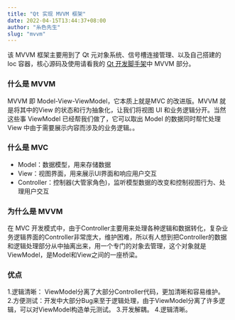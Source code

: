```yaml
---
title: "Qt 实现 MVVM 框架"
date: 2022-04-15T13:44:37+08:00
author: "糸色先生"
slug: "mvvm"
---
```


该 MVVM 框架主要用到了 Qt 元对象系统、信号槽连接管理、以及自己搭建的 Ioc 容器，核心源码及使用请看我的 [Qt 开发脚手架](https://github.com/lzxqaq/qframework)中 MVVM 部分。

### 什么是 MVVM 

MVVM 即 Model-View-ViewModel，它本质上就是MVC 的改进版。MVVM 就是将其中的View 的状态和行为抽象化，让我们将视图 UI 和业务逻辑分开。当然这些事 ViewModel 已经帮我们做了，它可以取出 Model 的数据同时帮忙处理 View 中由于需要展示内容而涉及的业务逻辑。。

### 什么是 MVC

- Model：数据模型，用来存储数据
- View：视图界面，用来展示UI界面和响应用户交互
- Controller：控制器(大管家角色)，监听模型数据的改变和控制视图行为、处理用户交互

### 为什么是 MVVM

在 MVC 开发模式中，由于Controller主要用来处理各种逻辑和数据转化，复杂业务逻辑界面的Controller非常庞大，维护困难，所以有人想到把Controller的数据和逻辑处理部分从中抽离出来，用一个专门的对象去管理，这个对象就是ViewModel，是Model和View之间的一座桥梁。

### 优点

1.逻辑清晰： ViewModel分离了大部分Controller代码，更加清晰和容易维护。
2.方便测试：开发中大部分Bug来至于逻辑处理，由于ViewModel分离了许多逻辑，可以对ViewModel构造单元测试。
3.开发解耦。
4.逻辑清晰。